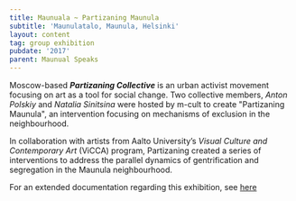 ```yaml
---
title: Maunuala ~ Partizaning Maunula
subtitle: 'Maunulatalo, Maunula, Helsinki'
layout: content
tag: group exhibition
pubdate: '2017'
parent: Maunual Speaks
---
```

Moscow-based _**Partizaning Collective**_ is an urban activist movement focusing on art as a tool for social change. Two collective members, _Anton Polskiy_ and _Natalia Sinitsina_ were hosted by m-cult to create "Partizaning Maunula", an intervention focusing on mechanisms of exclusion in the neighbourhood.

In collaboration with artists from Aalto University’s _Visual Culture and Contemporary Art_ (ViCCA) program, Partizaning created a series of interventions to address the parallel dynamics of gentrification and segregation in the Maunula neighbourhood.

For an extended documentation regarding this exhibition, see [here](https://www.m-cult.org/node/698)
